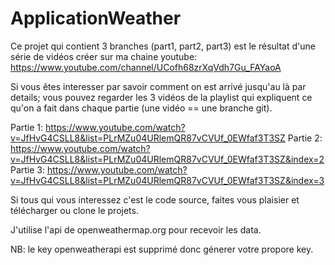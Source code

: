 # ApplicationWeather

Ce projet qui contient 3 branches (part1, part2, part3) est le résultat d'une série de vidéos créer sur ma chaine youtube: 
https://www.youtube.com/channel/UCofh68zrXqVdh7Gu_FAYaoA

Si vous êtes interesser par savoir comment on est arrivé jusqu'au là par details; vous pouvez regarder les 3 vidéos de la playlist qui expliquent ce qu'on a fait dans chaque partie (une vidéo == une branche git).

Partie 1: https://www.youtube.com/watch?v=JfHvG4CSLL8&list=PLrMZu04URlemQR87vCVUf_0EWfaf3T3SZ
Partie 2: https://www.youtube.com/watch?v=JfHvG4CSLL8&list=PLrMZu04URlemQR87vCVUf_0EWfaf3T3SZ&index=2
Partie 3: https://www.youtube.com/watch?v=JfHvG4CSLL8&list=PLrMZu04URlemQR87vCVUf_0EWfaf3T3SZ&index=3

Si tous qui vous interessez c'est le code source, faites vous plaisier et télécharger ou clone le projets. 


J'utilise l'api de openweathermap.org pour recevoir les data.

NB: le key openweatherapi est supprimé donc génerer votre propore key.
